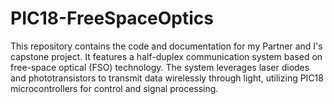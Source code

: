 # PIC18-FreeSpaceOptics
This repository contains the code and documentation for my Partner and I's capstone project. It features a half-duplex communication system based on free-space optical (FSO) technology. The system leverages laser diodes and phototransistors to transmit data wirelessly through light, utilizing PIC18 microcontrollers for control and signal processing.
